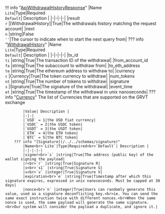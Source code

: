 !!! info "[ApiWithdrawalHistoryResponse](/../../schemas/api_withdrawal_history_response)"
    |Name<br>`Lite`|Type|Required<br>`Default`| Description |
    |-|-|-|-|
    |result<br>`r` |[WithdrawalHistory]|True|The withdrawals history matching the request account|
    |next<br>`n` |string|False<br>`''`|The cursor to indicate when to start the next query from|
    ??? info "[WithdrawalHistory](/../../schemas/withdrawal_history)"
        |Name<br>`Lite`|Type|Required<br>`Default`| Description |
        |-|-|-|-|
        |tx_id<br>`ti` |string|True|The transaction ID of the withdrawal|
        |from_account_id<br>`fa` |string|True|The subaccount to withdraw from|
        |to_eth_address<br>`te` |string|True|The ethereum address to withdraw to|
        |currency<br>`c` |Currency|True|The token currency to withdraw|
        |num_tokens<br>`nt` |string|True|The number of tokens to withdraw|
        |signature<br>`s` |Signature|True|The signature of the withdrawal|
        |event_time<br>`et` |string|True|The timestamp of the withdrawal in unix nanoseconds|
        ??? info "[Currency](/../../schemas/currency)"
            The list of Currencies that are supported on the GRVT exchange<br>

            |Value| Description |
            |-|-|
            |`USD` = 1|the USD fiat currency|
            |`USDC` = 2|the USDC token|
            |`USDT` = 3|the USDT token|
            |`ETH` = 4|the ETH token|
            |`BTC` = 5|the BTC token|
        ??? info "[Signature](/../../schemas/signature)"
            |Name<br>`Lite`|Type|Required<br>`Default`| Description |
            |-|-|-|-|
            |signer<br>`s` |string|True|The address (public key) of the wallet signing the payload|
            |r<br>`r` |string|True|Signature R|
            |s<br>`s1` |string|True|Signature S|
            |v<br>`v` |integer|True|Signature V|
            |expiration<br>`e` |string|True|Timestamp after which this signature expires, expressed in unix nanoseconds. Must be capped at 30 days|
            |nonce<br>`n` |integer|True|Users can randomly generate this value, used as a signature deconflicting key.<br>ie. You can send the same exact instruction twice with different nonces.<br>When the same nonce is used, the same payload will generate the same signature.<br>Our system will consider the payload a duplicate, and ignore it.|
